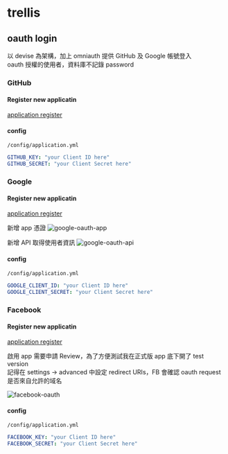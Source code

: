 trellis
=======

## oauth login
以 devise 為架構，加上 omniauth 提供 GitHub 及 Google 帳號登入<br>
oauth 授權的使用者，資料庫不記錄 password

### GitHub
#### Register new applicatin
[application register](https://github.com/settings/applications/new)

#### config
`/config/application.yml`

``` yml
GITHUB_KEY: "your Client ID here"
GITHUB_SECRET: "your Client Secret here"
```

### Google
#### Register new applicatin
[application register](https://console.developers.google.com)

新增 app 憑證
![google-oauth-app](https://dl.dropboxusercontent.com/u/14225941/oauth_01.png)

新增 API 取得使用者資訊
![google-oauth-api](https://dl.dropboxusercontent.com/u/14225941/oauth_02.png)

#### config
`/config/application.yml`

``` yml
GOOGLE_CLIENT_ID: "your Client ID here"
GOOGLE_CLIENT_SECRET: "your Client Secret here"
```

### Facebook
#### Register new applicatin
[application register](https://developers.facebook.com/)

啟用 app 需要申請 Review，為了方便測試我在正式版 app 底下開了 test version<br>
記得在 settings -> advanced 中設定 redirect URIs，FB 會確認 oauth request 是否來自允許的域名

![facebook-oauth](https://dl.dropboxusercontent.com/u/14225941/oauth_03.png)

#### config
`/config/application.yml`

``` yml
FACEBOOK_KEY: "your Client ID here"
FACEBOOK_SECRET: "your Client Secret here"
```
